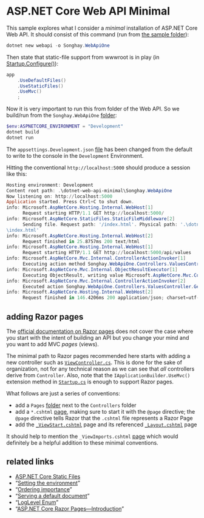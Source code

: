 # ASP.NET Core Web API Minimal

This sample explores what I consider a _minimal_ installation of ASP.NET Core Web API. It should consist of this command (run from [the sample folder](../dotnet-web-api-minimal)):

```ps1
dotnet new webapi -o Songhay.WebApiOne
```

Then state that static-file support from wwwroot is in play (in [Startup.Configure()](./Songhay.WebApiOne/Startup.cs)):

```c#
app
    .UseDefaultFiles()
    .UseStaticFiles()
    .UseMvc()
    ;
```

Now it is very important to run this from folder of the Web API. So we build/run from the `Songhay.WebApiOne` [folder](./Songhay.WebApiOne):

```ps1
$env:ASPNETCORE_ENVIRONMENT = "Development"
dotnet build
dotnet run
```

The `appsettings.Development.json` [file](./Songhay.WebApiOne/appsettings.Development.json) has been changed from the default to write to the console in the `Development` Environment.

Hitting the conventional `http://localhost:5000` should produce a session like this:

```ps1
Hosting environment: Development
Content root path: .\dotnet-web-api-minimal\Songhay.WebApiOne
Now listening on: http://localhost:5000
Application started. Press Ctrl+C to shut down.
info: Microsoft.AspNetCore.Hosting.Internal.WebHost[1]
      Request starting HTTP/1.1 GET http://localhost:5000/
info: Microsoft.AspNetCore.StaticFiles.StaticFileMiddleware[2]
      Sending file. Request path: '/index.html'. Physical path: '.\dotnet-web-api-minimal\Songhay.WebApiOne\wwwroot
\index.html'
info: Microsoft.AspNetCore.Hosting.Internal.WebHost[2]
      Request finished in 25.8757ms 200 text/html
info: Microsoft.AspNetCore.Hosting.Internal.WebHost[1]
      Request starting HTTP/1.1 GET http://localhost:5000/api/values
info: Microsoft.AspNetCore.Mvc.Internal.ControllerActionInvoker[1]
      Executing action method Songhay.WebApiOne.Controllers.ValuesController.Get (Songhay.WebApiOne) with arguments ((null)) - ModelState is Valid
info: Microsoft.AspNetCore.Mvc.Internal.ObjectResultExecutor[1]
      Executing ObjectResult, writing value Microsoft.AspNetCore.Mvc.ControllerContext.
info: Microsoft.AspNetCore.Mvc.Internal.ControllerActionInvoker[2]
      Executed action Songhay.WebApiOne.Controllers.ValuesController.Get (Songhay.WebApiOne) in 43.4475ms
info: Microsoft.AspNetCore.Hosting.Internal.WebHost[2]
      Request finished in 146.4206ms 200 application/json; charset=utf-8
```

## adding Razor pages

The [official documentation on Razor pages](https://docs.microsoft.com/en-us/aspnet/core/tutorials/razor-pages/razor-pages-start?view=aspnetcore-2.0) does not cover the case where you start with the intent of building an API but you change your mind and you want to add MVC _pages_ (views).

The minimal path to Razor pages recommended here starts with adding a new controller such as [`ViewController.cs`](./Songhay.WebApiOne/Controllers/ViewController.vs). This is done for the sake of organization, not for any technical reason as we can see that _all_ controllers derive from `Controller`. Also, note that the `IApplicationBuilder.UseMvc()` extension method in [`Startup.cs`](./Songhay.WebApiOne/Startup.cs#L40) is enough to support Razor pages.

What follows are just a series of conventions:

* add a `Pages` [folder](./Songhay.WebApiOne/Pages) next to the `Controllers` folder
* add a `*.cshtml` [page](./Songhay.WebApiOne/Pages/View/one.cshtml), making sure to start it with the `@page` directive; the `@page` directive tells Razor that the `.cshtml` file represents a Razor Page
* add the [`_ViewStart.cshtml`](./Songhay.WebApiOne/Pages/_ViewStart.cshtml) page and its referenced [`_Layout.cshtml`](./Songhay.WebApiOne/Pages/_Layout.cshtml) page

It should help to mention the `_ViewImports.cshtml` [page](https://www.learnrazorpages.com/razor-pages/files/viewimports) which would definitely be a helpful addition to these minimal conventions.

## related links

* [ASP.NET Core Static Files](../dotnet-static-content)
* “[Setting the environment](https://docs.microsoft.com/en-us/aspnet/core/fundamentals/environments#setting-the-environment)”
* “[Ordering importance](https://docs.microsoft.com/en-us/aspnet/core/fundamentals/hosting?tabs=aspnetcore2x#ordering-importance)”
* “[Serving a default document](https://docs.microsoft.com/en-us/aspnet/core/fundamentals/static-files#serving-a-default-document)”
* “[LogLevel Enum](https://docs.microsoft.com/en-us/dotnet/api/Microsoft.Extensions.Logging.LogLevel?view=aspnetcore-2.0)”
* “[ASP.NET Core Razor Pages—Introduction](https://codingblast.com/asp-net-core-razor-pages/)”